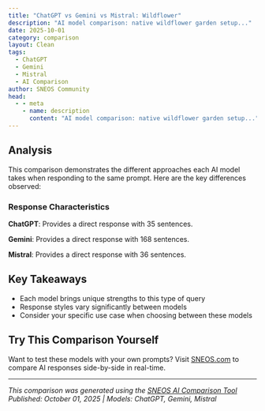 ```yaml
---
title: "ChatGPT vs Gemini vs Mistral: Wildflower"
description: "AI model comparison: native wildflower garden setup..."
date: 2025-10-01
category: comparison
layout: Clean
tags:
  - ChatGPT
  - Gemini
  - Mistral
  - AI Comparison
author: SNEOS Community
head:
  - - meta
    - name: description
      content: "AI model comparison: native wildflower garden setup..."
---
```


<ChatComparison
  title="ChatGPT vs Gemini vs Mistral: Wildflower"
  prompt="native wildflower garden setup"
  :responses='{
    "ChatGPT": "Setting up a native wildflower garden is a great way to support local ecosystems, attract pollinators, and create a beautiful, low-maintenance landscape. Here\u2019s a step-by-step guide to help you set up your own native wildflower garden:\n\n### 1. **Choose the Location**\n- Select an area that receives appropriate sunlight (full sun to partial shade, depending on the species you want).\n- Ensure the soil drainage matches the needs of native wildflowers (most prefer well-drained soil).\n- Consider the size of the area based on your available space and maintenance ability.\n\n### 2. **Research Native Wildflowers in Your Region**\n- Identify wildflowers native to your specific region or USDA hardiness zone.\n- Choose a variety of species that bloom at different times to ensure continuous color and habitat throughout the growing season.\n- Include plants that support local wildlife like bees, butterflies, and birds.\n\n### 3. **Prepare the Soil**\n- Remove existing grass, weeds, or invasive plants by manual removal, solarization, or herbicide if necessary.\n- Loosen the soil using a garden fork or tiller to improve seed-to-soil contact.\n- Native wildflowers generally do not require highly amended soil; avoid adding too much fertilizer.\n\n### 4. **Select and Purchase Seeds or Plants**\n- Purchase seeds from reputable native plant nurseries or seed suppliers to ensure genetic authenticity.\n- Consider starting with a combination of seeds and young plants to get quicker establishment.\n\n### 5. **Planting**\n- Sow seeds according to the instructions on the seed packet\u2014some require light for germination and should not be covered with soil.\n- For best germination, plant in late fall or early spring depending on your climate.\n- If planting plugs or seedlings, plant them according to spacing recommendations.\n\n### 6. **Watering**\n- Water gently after planting to settle the soil around the seeds or plants.\n- Keep soil moist, but not waterlogged, until seeds have germinated and plants are established.\n- After establishment, many native wildflowers are drought-tolerant and require minimal watering.\n\n### 7. **Mulching**\n- Apply a light mulch layer such as shredded leaves or straw to retain moisture and suppress weeds.\n- Avoid thick layers which might hinder seedling emergence.\n\n### 8. **Maintenance**\n- Regularly monitor for invasive weeds and remove them promptly.\n- Mow the garden once a year, usually in late fall or early spring, to mimic natural clearing and to promote healthy growth.\n- Avoid pesticide use to protect pollinators and beneficial insects.\n\n### 9. **Enjoy and Observe**\n- Watch how native wildlife responds to your garden.\n- Consider adding birdhouses, bee hotels, or water features to enhance habitat.\n\n---\n\nIf you provide your location or region, I can suggest specific native wildflower species suited for your garden!",
    "Gemini": "Okay, let\u0027s get your native wildflower garden set up! Here\u0027s a breakdown of the key steps, considerations, and tips to ensure your project is a blooming success.\n\n**I. Planning \u0026 Preparation: The Foundation for Success**\n\n*   **1. Research, Research, Research!**\n    *   **Your Region is Key:**  Wildflowers are native to specific areas.  What\u0027s native to Texas won\u0027t necessarily thrive in Maine.  Use these resources:\n        *   **Native Plant Societies:** The best resource! Search online for \u0022[Your State] Native Plant Society\u0022 (e.g., \u0022California Native Plant Society\u0022).  They often have plant lists, guides, and local experts.\n        *   **Local Nurseries Specializing in Natives:**  They\u0027ll know what grows well in your area and the specific conditions of your region.\n        *   **University Extension Services:**  Many universities have agricultural extension services that provide information on native plants.\n        *   **Government Resources:**  Your state\u0027s Department of Conservation or equivalent may have information.\n        *   **Online Databases:**\n            *   **Lady Bird Johnson Wildflower Center Native Plant Database:** Excellent, but focus on plants native to your specific state within the database. ([https://www.wildflower.org/](https://www.wildflower.org/))\n            *   **USDA PLANTS Database:** Comprehensive. ([https://plants.sc.egov.usda.gov/](https://plants.sc.egov.usda.gov/))\n\n    *   **Consider These Factors:**\n        *   **Sunlight:**  How many hours of direct sunlight does your chosen spot get each day?  (Full sun, partial shade, full shade)\n        *   **Soil Type:** Is your soil sandy, clay-rich, loamy (a mix), or rocky? Get a soil test to determine the pH.  You can buy a home soil test kit at most garden centers.  Native plants have adapted to the local soil conditions, so amending it might be unnecessary or even detrimental.\n        *   **Moisture:** Is the area generally dry, moist, or wet?  Consider drainage.\n        *   **Size:**  How much space do you have?  Plan accordingly to avoid overcrowding.\n        *   **Bloom Time:** Choose a variety of plants that bloom at different times throughout the growing season to ensure continuous color.\n        *   **Height:**  Consider the mature height of the plants to create a visually appealing arrangement.  Taller plants in the back, shorter ones in the front.\n        *   **Wildlife Value:**  Select plants that attract pollinators (bees, butterflies, hummingbirds), birds, and other beneficial insects.\n        *   **Maintenance Level:** Some native wildflowers are more aggressive or require more maintenance than others.  Be realistic about how much time you\u0027re willing to invest.\n\n*   **2.  Site Selection \u0026 Preparation:**\n\n    *   **Sunlight is Key:** Most wildflowers need at least 6 hours of direct sunlight per day. Choose a sunny location.\n    *   **Remove Existing Vegetation:** This is crucial!  Wildflowers often struggle to compete with established grasses and weeds.\n        *   **Smothering:** Cover the area with cardboard or layers of newspaper, weighted down with rocks or soil, for several months. This is a good organic method.\n        *   **Solarization:** Cover the area with clear plastic sheeting during the hottest months of the year. The heat will kill the existing vegetation.\n        *   **Manual Removal:**  Pull weeds and grasses by hand, making sure to get the roots. This is labor-intensive but effective for smaller areas.\n        *   **Herbicide (Use as a Last Resort):** If other methods aren\u0027t effective, consider a non-selective herbicide (like glyphosate).  Follow the instructions carefully and use it sparingly.  Be aware of potential environmental impacts and drift.  *Important:* Avoid spraying near desirable plants, and consider organic alternatives first.  Remember, some herbicides can persist in the soil.\n    *   **Soil Preparation (Minimal):** Native plants generally prefer lean soil.  Avoid adding fertilizer or excessive compost, as this can favor weeds.  If your soil is heavily compacted, you can lightly loosen it with a garden fork or tiller, but avoid over-tilling.\n\n**II. Choosing Your Wildflowers**\n\n*   **1. Prioritize Native Species:** This is the most important part! Focus on plants that are truly native to *your specific region*.  \u0022Nativars\u0022 (cultivars of native plants) can sometimes be okay, but prioritize straight species (unmodified native plants) when possible, as they provide the most benefit to local ecosystems.\n*   **2.  Seed vs. Plants:**\n    *   **Seeds:**\n        *   **Pros:** More economical, good for large areas, allows for natural establishment.\n        *   **Cons:** Can be slower to establish, requires good seed-to-soil contact, more susceptible to weed competition, may need cold stratification (see below).\n    *   **Plants (Plugs or Potted):**\n        *   **Pros:** Faster establishment, easier to control placement, good for smaller areas or adding focal points.\n        *   **Cons:** More expensive, limited availability.\n*   **3. Popular Native Wildflower Choices (Vary by Region!  Confirm they are native to YOUR area):**\n    *   **Pollinator Favorites:**\n        *   **Black-Eyed Susan (Rudbeckia hirta):** Sunny, cheerful, attracts bees and butterflies.\n        *   **Purple Coneflower (Echinacea purpurea):** Drought-tolerant, beautiful color, good for pollinators.\n        *   **Bee Balm (Monarda spp.):** Attracts bees, hummingbirds, and butterflies.\n        *   **Milkweed (Asclepias spp.):** Essential for Monarch butterfly caterpillars.  (Different species for different regions).\n        *   **Goldenrod (Solidago spp.):**  A late-season bloomer that provides crucial nectar for pollinators preparing for winter. (Note: It doesn\u0027t cause allergies like ragweed).\n        *   **Asters (Symphyotrichum spp.):** Another late-season favorite for pollinators.\n    *   **Other Attractive Options:**\n        *   **Blue Flax (Linum lewisii):** Delicate blue flowers.\n        *   **Lupine (Lupinus spp.):** Beautiful spires of flowers (choose native species!).\n        *   **Indian Blanket (Gaillardia pulchella):**  Red and yellow daisy-like flowers.\n        *   **Penstemon (Penstemon spp.):** A diverse genus with many beautiful native species.\n        *   **Yarrow (Achillea millefolium):**  Drought-tolerant, attracts beneficial insects.\n*   **4.  Where to Buy:**\n    *   **Native Plant Nurseries:**  The best source for guaranteed native species.  They often have knowledgeable staff who can advise you.\n    *   **Online Seed Suppliers Specializing in Natives:**  Examples: Prairie Moon Nursery, Roundstone Seed, Ernst Conservation Seeds.\n    *   **Local Seed Exchanges:**  A great way to obtain seeds from plants grown in your area.\n    *   **Avoid Big Box Stores:**  They often sell non-native or mislabeled plants.\n\n**III. Planting \u0026 Sowing**\n\n*   **1. Timing:**\n    *   **Seeds:**\n        *   **Fall Sowing:**  Many native wildflower seeds benefit from a period of cold, moist stratification (a process that mimics winter conditions).  Sowing in the fall allows this to happen naturally.\n        *   **Spring Sowing:**  If you sow in the spring, you may need to cold stratify the seeds yourself by placing them in a moist paper towel in a plastic bag in the refrigerator for a specified period (usually 4-8 weeks).  Check seed packet instructions.\n    *   **Plants:**\n        *   **Spring or Fall:** Avoid planting during the heat of summer.\n*   **2. Sowing Seeds:**\n    *   **Seed-to-Soil Contact:**  This is critical for germination.\n        *   **Lightly Rake:** Lightly rake the soil surface to create small furrows.\n        *   **Broadcast Seeds:** Sprinkle the seeds evenly over the prepared area.\n        *   **Firm the Soil:** Gently press the seeds into the soil with a roller, your feet, or the back of a rake.\n        *   **Lightly Cover:**  Some seeds need light to germinate, while others need to be covered with a thin layer of soil (about 1/4 inch).  Check seed packet instructions.\n    *   **Watering:**  Water gently after sowing to keep the soil moist until the seeds germinate.\n*   **3. Planting Plugs or Potted Plants:**\n    *   **Dig a Hole:** Dig a hole slightly larger than the root ball of the plant.\n    *   **Gently Remove the Plant:**  Carefully remove the plant from its container, being careful not to damage the roots.\n    *   **Place the Plant:** Place the plant in the hole, making sure the top of the root ball is level with the surrounding soil.\n    *   **Backfill with Soil:** Fill the hole with soil and gently firm it around the plant.\n    *   **Water Thoroughly:** Water the plant thoroughly after planting.\n    *   **Mulch (Optional):** A light layer of mulch (such as straw or shredded leaves) can help retain moisture and suppress weeds. Avoid using dyed mulches.\n\n**IV. Maintenance**\n\n*   **1. Weed Control:** This is the most important aspect of maintaining a wildflower garden.\n    *   **Hand-Pulling:** The best way to remove weeds is by hand.  Do this regularly, especially when the weeds are small.\n    *   **Mulching:** A light layer of mulch can help suppress weeds.\n    *   **Avoid Herbicides (if possible):** Herbicides can harm your wildflowers. If you must use them, spot-treat carefully and choose a selective herbicide that targets specific weeds.\n*   **2. Watering:**  Native wildflowers are generally drought-tolerant once established.  Water regularly during the first year to help them get established.  After that, water only during prolonged periods of drought.\n*   **3. Deadheading:** Deadheading (removing spent flower heads) can encourage more blooms in some species, but it\u0027s not always necessary.  Leave some seed heads for the birds.\n*   **4.  Cutting Back (in Late Fall or Early Spring):** Cut back the foliage of your wildflowers to the ground in late fall or early spring. This helps to remove dead plant matter and allows for new growth.  Leave the seed heads up through the winter for the birds.\n*   **5. Controlled Burns (Sometimes):** In some prairie ecosystems, controlled burns are used to manage vegetation and promote wildflower growth.  This is a specialized practice that should only be done by trained professionals. *Consult with your local experts before considering this.*\n\n**V. Important Considerations \u0026 Tips**\n\n*   **Be Patient:** Wildflower gardens take time to establish.  Don\u0027t be discouraged if you don\u0027t see a lot of blooms in the first year.\n*   **Label Your Plants:** This will help you identify them and remember their needs.\n*   **Keep Records:** Keep track of what you plant, when you plant it, and how it performs.\n*   **Don\u0027t Over-Fertilize:** Native wildflowers thrive in lean soil.  Avoid adding fertilizer or excessive compost.\n*   **Observe and Adjust:** Pay attention to how your plants are growing and adjust your maintenance practices as needed.\n*   **Embrace Imperfection:** Wildflower gardens are meant to be natural and slightly wild.  Don\u0027t strive for a perfectly manicured look.\n*   **Enjoy!** Wildflower gardens are a beautiful and rewarding way to connect with nature and support local ecosystems.\n\n**Key Questions to Ask Yourself \u0026 Your Local Experts:**\n\n*   What are the specific native wildflowers that thrive in my *exact* location (taking into account microclimates and soil conditions)?\n*   What are the best seed mixes or individual plants to choose for my goals (pollinators, specific wildlife, bloom time, etc.)?\n*   Are there any invasive species that I need to be particularly careful about in my area?\n*   What are the local regulations regarding native plant conservation or removal of existing vegetation?\n*   Can you recommend any local resources for native plant identification and management?\n\nBy following these steps and doing your research, you can create a beautiful and thriving native wildflower garden that will benefit both you and the environment. Good luck!\n",
    "Mistral": "Setting up a native wildflower garden can be a rewarding project that supports local biodiversity and adds beauty to your landscape. Here are the steps to help you get started:\n\n### 1. Planning and Preparation\n- **Research Local Wildflowers**: Identify native wildflowers that are suitable for your region. Local nurseries, botanical gardens, and online resources can provide valuable information.\n- **Site Selection**: Choose a location that receives adequate sunlight, typically at least 6 hours of direct sunlight per day.\n- **Soil Testing**: Test your soil to understand its pH and nutrient levels. Most wildflowers prefer well-drained soil, but some may have specific requirements.\n\n### 2. Site Preparation\n- **Clear the Area**: Remove any existing vegetation, including weeds and grass. You can use a tiller or manually remove plants.\n- **Soil Amendment**: If necessary, amend the soil with compost or other organic matter to improve its quality. Avoid using fertilizers, as many wildflowers thrive in nutrient-poor soil.\n- **Level the Ground**: Ensure the area is level to prevent water pooling and erosion.\n\n### 3. Planting\n- **Seed Selection**: Purchase seeds or seedlings of native wildflowers. Ensure they are from a reputable source to avoid introducing invasive species.\n- **Planting Methods**:\n  - **Direct Seeding**: Scatter seeds evenly across the prepared area. Lightly rake the seeds into the soil and water gently.\n  - **Plug Planting**: Plant seedlings (plugs) in a grid pattern, spacing them according to the plant\u0027s mature size.\n- **Watering**: Water the area thoroughly after planting. Keep the soil consistently moist until the seeds germinate or the seedlings establish.\n\n### 4. Maintenance\n- **Weed Control**: Regularly remove weeds to prevent them from competing with your wildflowers.\n- **Watering**: Water the garden as needed, especially during dry periods. Once established, many native wildflowers are drought-tolerant.\n- **Mowing**: If necessary, mow the area in late fall or early spring to control weeds and encourage new growth.\n\n### 5. Enjoyment and Observation\n- **Monitor Growth**: Keep an eye on your wildflowers to ensure they are thriving. Take note of any issues such as pests or diseases.\n- **Attract Wildlife**: Enjoy the wildlife your garden attracts, including bees, butterflies, and birds.\n- **Documentation**: Keep a journal or take photos to document the growth and changes in your wildflower garden.\n\n### Tips for Success\n- **Patience**: Native wildflowers may take time to establish and bloom. Be patient and persistent.\n- **Diversity**: Plant a variety of wildflowers to create a diverse and resilient ecosystem.\n- **Community Involvement**: Consider joining local gardening clubs or conservation groups for support and advice.\n\nBy following these steps, you can create a beautiful and ecologically beneficial native wildflower garden that will bring joy and support local wildlife."
  }'
  published-date="18:32"
/>

## Analysis

This comparison demonstrates the different approaches each AI model takes when responding to the same prompt. Here are the key differences observed:

### Response Characteristics

**ChatGPT**: Provides a direct response with 35 sentences. 

**Gemini**: Provides a direct response with 168 sentences. 

**Mistral**: Provides a direct response with 36 sentences. 

## Key Takeaways

- Each model brings unique strengths to this type of query
- Response styles vary significantly between models
- Consider your specific use case when choosing between these models

## Try This Comparison Yourself

Want to test these models with your own prompts? Visit [SNEOS.com](https://sneos.com) to compare AI responses side-by-side in real-time.

---

*This comparison was generated using the [SNEOS AI Comparison Tool](https://sneos.com)*
*Published: October 01, 2025 | Models: ChatGPT, Gemini, Mistral*
